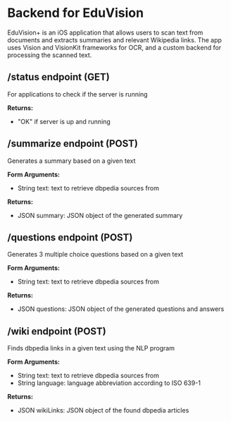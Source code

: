 # Backend for EduVision

EduVision+ is an iOS application that allows users to scan text from documents and extracts summaries and relevant Wikipedia links. 
The app uses Vision and VisionKit frameworks for OCR, and a custom backend for processing the scanned text.



## /status endpoint (GET)

For applications to check if the server is running

<b> Returns: </b>
* "OK" if server is up and running

## /summarize endpoint (POST)

Generates a summary based on a given text


<b> Form Arguments: </b>
* String text: text to retrieve dbpedia sources from

<b> Returns: </b>
* JSON summary: JSON object of the generated summary

## /questions endpoint (POST)

Generates 3 multiple choice questions based on a given text

<b> Form Arguments: </b>
* String text: text to retrieve dbpedia sources from

<b> Returns: </b>
* JSON questions: JSON object of the generated questions and answers


## /wiki endpoint (POST)

Finds dbpedia links in a given text using the NLP program

<b> Form Arguments: </b>
* String text: text to retrieve dbpedia sources from
* String language: language abbreviation according to ISO 639-1

<b> Returns: </b>
* JSON wikiLinks: JSON object of the found dbpedia articles
